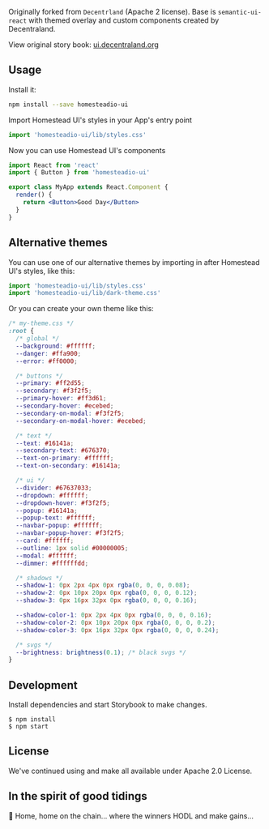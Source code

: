 Originally forked from `Decentrland` (Apache 2 license). Base is `semantic-ui-react` with themed overlay and custom components created by Decentraland.


View original story book: [ui.decentraland.org](https://ui.decentraland.org)

## Usage

Install it:

```bash
npm install --save homesteadio-ui
```

Import Homestead UI's styles in your App's entry point

```jsx
import 'homesteadio-ui/lib/styles.css'
```

Now you can use Homestead UI's components

```jsx
import React from 'react'
import { Button } from 'homesteadio-ui'

export class MyApp extends React.Component {
  render() {
    return <Button>Good Day</Button>
  }
}
```


## Alternative themes

You can use one of our alternative themes by importing in after Homestead UI's styles, like this:

```jsx
import 'homesteadio-ui/lib/styles.css'
import 'homesteadio-ui/lib/dark-theme.css'
```

Or you can create your own theme like this:

```css
/* my-theme.css */
:root {
  /* global */
  --background: #ffffff;
  --danger: #ffa900;
  --error: #ff0000;

  /* buttons */
  --primary: #ff2d55;
  --secondary: #f3f2f5;
  --primary-hover: #ff3d61;
  --secondary-hover: #ecebed;
  --secondary-on-modal: #f3f2f5;
  --secondary-on-modal-hover: #ecebed;

  /* text */
  --text: #16141a;
  --secondary-text: #676370;
  --text-on-primary: #ffffff;
  --text-on-secondary: #16141a;

  /* ui */
  --divider: #67637033;
  --dropdown: #ffffff;
  --dropdown-hover: #f3f2f5;
  --popup: #16141a;
  --popup-text: #ffffff;
  --navbar-popup: #ffffff;
  --navbar-popup-hover: #f3f2f5;
  --card: #ffffff;
  --outline: 1px solid #00000005;
  --modal: #ffffff;
  --dimmer: #ffffffdd;

  /* shadows */
  --shadow-1: 0px 2px 4px 0px rgba(0, 0, 0, 0.08);
  --shadow-2: 0px 10px 20px 0px rgba(0, 0, 0, 0.12);
  --shadow-3: 0px 16px 32px 0px rgba(0, 0, 0, 0.16);

  --shadow-color-1: 0px 2px 4px 0px rgba(0, 0, 0, 0.16);
  --shadow-color-2: 0px 10px 20px 0px rgba(0, 0, 0, 0.2);
  --shadow-color-3: 0px 16px 32px 0px rgba(0, 0, 0, 0.24);

  /* svgs */
  --brightness: brightness(0.1); /* black svgs */
}
```

## Development

Install dependencies and start Storybook to make changes.

```
$ npm install
$ npm start
```

## License

We've continued using and make all available under Apache 2.0 License.

## In the spirit of good tidings
🎵 Home, home on the chain... where the winners HODL and make gains... 
